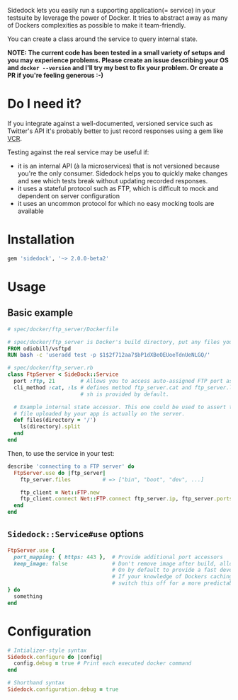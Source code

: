 Sidedock lets you easily run a supporting application(= service) in your testsuite by leverage the power of Docker. It tries to abstract away as many of Dockers complexities as possible to make it team-friendly.

You can create a class around the service to query internal state.

**NOTE: The current code has been tested in a small variety of setups and you may experience problems. Please create an issue describing your OS and `docker --version` and I'll try my best to fix your problem. Or create a PR if you're feeling generous :-)**

# Do I need it?

If you integrate against a well-documented, versioned service such as Twitter's API it's probably better to just record responses using a gem like [VCR](https://github.com/vcr/vcr).

Testing against the real service may be useful if:
- it is an internal API (à la microservices) that is not versioned because you're the only consumer. Sidedock helps you to quickly make changes and see which tests break without updating recorded responses.
- it uses a stateful protocol such as FTP, which is difficult to mock and dependent on server configuration
- it uses an uncommon protocol for which no easy mocking tools are available

# Installation
```ruby
gem 'sidedock', '~> 2.0.0-beta2'
```

# Usage
## Basic example
```dockerfile
# spec/docker/ftp_server/Dockerfile

# spec/docker/ftp_server is Docker's build directory, put any files you reference in the Dockerfile here
FROM odiobill/vsftpd
RUN bash -c 'useradd test -p $1$2f712aa7$bP1dXBeOEUoeTdnUeNLGQ/'
```

```ruby
# spec/docker/ftp_server.rb
class FtpServer < SideDock::Service
  port :ftp, 21        # Allows you to access auto-assigned FTP port as ftp_seerver.ports.ftp
  cli_method :cat, :ls # defines method ftp_server.cat and ftp_server.ls, wrapping arround the system commands.
                       # sh is provided by default.

  # Example internal state accessor. This one could be used to assert that a
  # file uploaded by your app is actually on the server.
  def files(directory = '/')
    ls(directory).split
  end
end
```

Then, to use the service in your test:
```ruby
describe 'connecting to a FTP server' do
  FtpServer.use do |ftp_server|
    ftp_server.files          # => ["bin", "boot", "dev", ...]

    ftp_client = Net::FTP.new
    ftp_client.connect Net::FTP.connect ftp_server.ip, ftp_server.ports.ftp
  end
end
```

## `Sidedock::Service#use` options
```ruby
FtpServer.use {
  port_mapping: { https: 443 },  # Provide additional port accessors
  keep_image: false              # Don't remove image after build, allowing Docker to cache.
                                 # On by default to provide a fast development feedback cycle.
                                 # If your knowledge of Dockers caching mechanisms is limited,
                                 # switch this off for a more predictable experience
} do 
  something
end
```

# Configuration
```ruby
# Intializer-style syntax
Sidedock.configure do |config|
  config.debug = true # Print each executed docker command
end

# Shorthand syntax
Sidedock.configuration.debug = true
```
